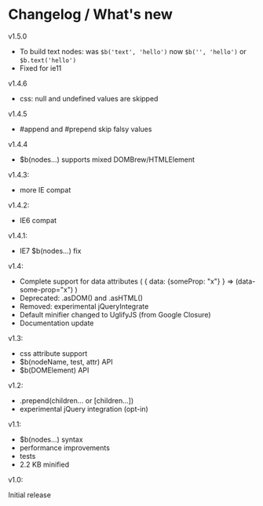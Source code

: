 # Changelog / What's new

v1.5.0

* To build text nodes: was `$b('text', 'hello')` now `$b('', 'hello')` or `$b.text('hello')`
* Fixed for ie11

v1.4.6

* css: null and undefined values are skipped

v1.4.5

* #append and #prepend skip falsy values

v1.4.4

* $b(nodes...) supports mixed DOMBrew/HTMLElement

v1.4.3:

* more IE compat

v1.4.2:

* IE6 compat

v1.4.1:

* IE7 $b(nodes...) fix

v1.4:

* Complete support for data attributes ( { data: {someProp: "x"} } => (data-some-prop="x") )
* Deprecated: .asDOM() and .asHTML()
* Removed: experimental jQueryIntegrate
* Default minifier changed to UglifyJS (from Google Closure)
* Documentation update

v1.3:

* css attribute support
* $b(nodeName, test, attr) API
* $b(DOMElement) API

v1.2:

* .prepend(children... or [children...])
* experimental jQuery integration (opt-in)

v1.1:

* $b(nodes...) syntax
* performance improvements
* tests
* 2.2 KB minified

v1.0:

Initial release
